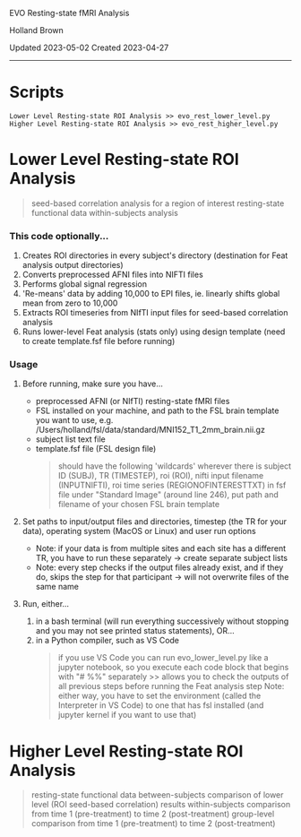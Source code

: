 EVO Resting-state fMRI Analysis

Holland Brown

Updated 2023-05-02
Created 2023-04-27

----------------------------------------------------------------------------------------

# Scripts
    Lower Level Resting-state ROI Analysis >> evo_rest_lower_level.py
    Higher Level Resting-state ROI Analysis >> evo_rest_higher_level.py

# Lower Level Resting-state ROI Analysis
> seed-based correlation analysis for a region of interest
> resting-state functional data
> within-subjects analysis

### This code optionally...
1. Creates ROI directories in every subject's directory (destination for Feat analysis output directories)
2. Converts preprocessed AFNI files into NIFTI files
3. Performs global signal regression
4. 'Re-means' data by adding 10,000 to EPI files, ie. linearly shifts global mean from zero to 10,000
5. Extracts ROI timeseries from NIfTI input files for seed-based correlation analysis
6. Runs lower-level Feat analysis (stats only) using design template (need to create template.fsf file before running)

### Usage
1. Before running, make sure you have...
    - preprocessed AFNI (or NIfTI) resting-state fMRI files
    - FSL installed on your machine, and path to the FSL brain template you want to use, e.g. /Users/holland/fsl/data/standard/MNI152_T1_2mm_brain.nii.gz
    - subject list text file
    - template.fsf file (FSL design file)
        > should have the following 'wildcards' wherever there is subject ID (SUBJ), TR (TIMESTEP), roi (ROI), nifti input filename (INPUTNIFTI), roi time series (REGIONOFINTERESTTXT)
        > in fsf file under "Standard Image" (around line 246), put path and filename of your chosen FSL brain template

2. Set paths to input/output files and directories, timestep (the TR for your data), operating system (MacOS or Linux) and user run options
    - Note: if your data is from multiple sites and each site has a different TR, you have to run these separately -> create separate subject lists
    - Note: every step checks if the output files already exist, and if they do, skips the step for that participant -> will not overwrite files of the same name

3. Run, either...
    1. in a bash terminal (will run everything successively without stopping and you may not see printed status statements), OR...
    2. in a Python compiler, such as VS Code
        > if you use VS Code you can run evo_lower_level.py like a jupyter notebook, so you execute each code block that begins with "# %%" separately
            >> allows you to check the outputs of all previous steps before running the Feat analysis step
    Note: either way, you have to set the environment (called the Interpreter in VS Code) to one that has fsl installed (and jupyter kernel if you want to use that)

# Higher Level Resting-state ROI Analysis
> resting-state functional data
> between-subjects comparison of lower level (ROI seed-based correlation) results
> within-subjects comparison from time 1 (pre-treatment) to time 2 (post-treatment)
> group-level comparison from time 1 (pre-treatment) to time 2 (post-treatment)

